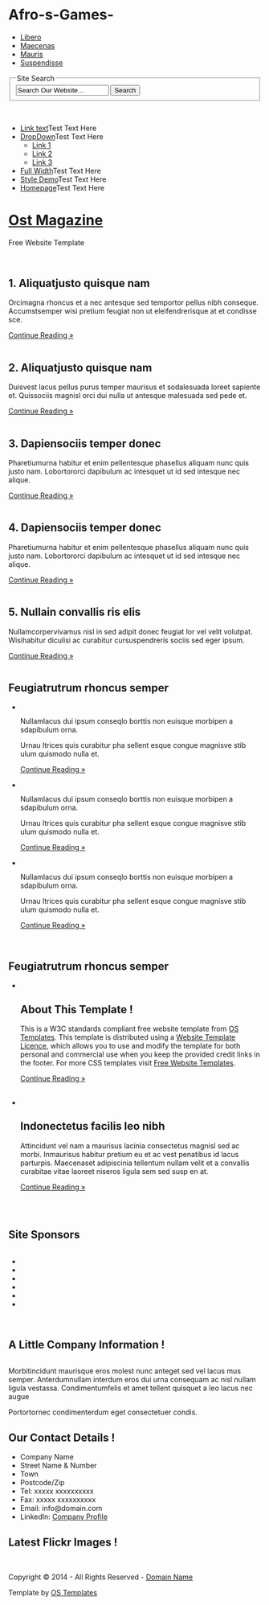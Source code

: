 # Afro-s-Games-
<!DOCTYPE html PUBLIC "-//W3C//DTD XHTML 1.0 Transitional//EN" "http://www.w3.org/TR/xhtml1/DTD/xhtml1-transitional.dtd">
<!--
Template Name: Ost Magazine
Author: <a href="http://www.os-templates.com/">OS Templates</a>
Author URI: http://www.os-templates.com/
Licence: Free to use under our free template licence terms
Licence URI: http://www.os-templates.com/template-terms
-->
<html xmlns="http://www.w3.org/1999/xhtml">
<head>
<title>Ost Magazine</title>
<meta http-equiv="Content-Type" content="text/html; charset=iso-8859-1" />
<link rel="stylesheet" href="layout/styles/layout.css" type="text/css" />
<script type="text/javascript" src="layout/scripts/jquery.min.js"></script>
<script type="text/javascript" src="layout/scripts/jquery.cycle.min.js"></script>
<script type="text/javascript">
$(function() {
    $('#featured_slide').after('<div id="fsn"><ul id="fs_pagination">').cycle({
        timeout: 5000,
        fx: 'fade',
        pager: '#fs_pagination',
        pause: 1,
        pauseOnPagerHover: 0
    });
});
</script>
</head>
<body id="top">
<div class="wrapper col0">
  <div id="topline">
    <ul>
      <li><a href="#">Libero</a></li>
      <li><a href="#">Maecenas</a></li>
      <li><a href="#">Mauris</a></li>
      <li class="last"><a href="#">Suspendisse</a></li>
    </ul>
    <div id="search">
      <form action="#" method="post">
        <fieldset>
          <legend>Site Search</legend>
          <input type="text" value="Search Our Website&hellip;"  onfocus="this.value=(this.value=='Search Our Website&hellip;')? '' : this.value ;" />
          <input type="submit" name="go" id="go" value="Search" />
        </fieldset>
      </form>
    </div>
    <br class="clear" />
  </div>
</div>
<!-- ####################################################################################################### -->
<div class="wrapper col1">
  <div id="header">
    <div id="topnav">
      <ul>
        <li class="last"><a href="#">Link text</a><span>Test Text Here</span></li>
        <li><a href="#">DropDown</a><span>Test Text Here</span>
          <ul>
            <li><a href="#">Link 1</a></li>
            <li><a href="#">Link 2</a></li>
            <li><a href="#">Link 3</a></li>
          </ul>
        </li>
        <li><a href="pages/full-width.html">Full Width</a><span>Test Text Here</span></li>
        <li><a href="pages/style-demo.html">Style Demo</a><span>Test Text Here</span></li>
        <li class="active"><a href="index.html">Homepage</a><span>Test Text Here</span></li>
      </ul>
    </div>
    <div id="logo">
      <h1><a href="index.html"><strong>O</strong>st <strong>M</strong>agazine</a></h1>
      <p>Free Website Template</p>
    </div>
    <br class="clear" />
  </div>
</div>
<!-- ####################################################################################################### -->
<div class="wrapper col2">
  <div id="featured_slide">
    <div class="featured_box">
      <div class="floater">
        <h2>1. Aliquatjusto quisque nam</h2>
        <p>Orcimagna rhoncus et a nec antesque sed temportor pellus nibh conseque. Accumstsemper wisi pretium feugiat non ut eleifendrerisque at et condisse sce.</p>
      </div>
      <p class="readmore"><a href="#">Continue Reading &raquo;</a></p>
      <img src="images/demo/930x375.gif" alt="" /> </div>
    <div class="featured_box">
      <div class="floater">
        <h2>2. Aliquatjusto quisque nam</h2>
        <p>Duisvest lacus pellus purus temper maurisus et sodalesuada loreet sapiente et. Quissociis magnisl orci dui nulla ut antesque malesuada sed pede et.</p>
      </div>
      <p class="readmore"><a href="#">Continue Reading &raquo;</a></p>
      <img src="images/demo/930x375.gif" alt="" /> </div>
    <div class="featured_box">
      <div class="floater">
        <h2>3. Dapiensociis temper donec</h2>
        <p>Pharetiumurna habitur et enim pellentesque phasellus aliquam nunc quis justo nam. Lobortororci dapibulum ac intesquet ut id sed intesque nec alique.</p>
      </div>
      <p class="readmore"><a href="#">Continue Reading &raquo;</a></p>
      <img src="images/demo/930x375.gif" alt="" /> </div>
    <div class="featured_box">
      <div class="floater">
        <h2>4. Dapiensociis temper donec</h2>
        <p>Pharetiumurna habitur et enim pellentesque phasellus aliquam nunc quis justo nam. Lobortororci dapibulum ac intesquet ut id sed intesque nec alique.</p>
      </div>
      <p class="readmore"><a href="#">Continue Reading &raquo;</a></p>
      <img src="images/demo/930x375.gif" alt="" /> </div>
    <div class="featured_box">
      <div class="floater">
        <h2>5. Nullain convallis ris elis</h2>
        <p>Nullamcorpervivamus nisl in sed adipit donec feugiat lor vel velit volutpat. Wisihabitur diculisi ac curabitur cursuspendreris sociis sed eger ipsum.</p>
      </div>
      <p class="readmore"><a href="#">Continue Reading &raquo;</a></p>
      <img src="images/demo/930x375.gif" alt="" /> </div>
  </div>
</div>
<!-- ####################################################################################################### -->
<div class="wrapper col3">
  <div class="container">
    <div class="content">
      <div id="topstory">
        <h2>Feugiatrutrum rhoncus semper</h2>
        <ul>
          <li><img src="images/demo/190x130.gif" alt="" />
            <p>Nullamlacus dui ipsum conseqlo borttis non euisque morbipen a sdapibulum orna.</p>
            <p>Urnau ltrices quis curabitur pha sellent esque congue magnisve stib ulum quismodo nulla et.</p>
            <p class="readmore"><a href="#">Continue Reading &raquo;</a></p>
          </li>
          <li><img src="images/demo/190x130.gif" alt="" />
            <p>Nullamlacus dui ipsum conseqlo borttis non euisque morbipen a sdapibulum orna.</p>
            <p>Urnau ltrices quis curabitur pha sellent esque congue magnisve stib ulum quismodo nulla et.</p>
            <p class="readmore"><a href="#">Continue Reading &raquo;</a></p>
          </li>
          <li class="last"><img src="images/demo/190x130.gif" alt="" />
            <p>Nullamlacus dui ipsum conseqlo borttis non euisque morbipen a sdapibulum orna.</p>
            <p>Urnau ltrices quis curabitur pha sellent esque congue magnisve stib ulum quismodo nulla et.</p>
            <p class="readmore"><a href="#">Continue Reading &raquo;</a></p>
          </li>
        </ul>
        <br class="clear" />
      </div>
      <div id="latestnews">
        <h2>Feugiatrutrum rhoncus semper</h2>
        <ul>
          <li>
            <div class="imgholder"><img src="images/demo/imgl.gif" alt="" /></div>
            <div class="latestnews">
              <h2>About This Template !</h2>
              <p>This is a W3C standards compliant free website template from <a href="http://www.os-templates.com/">OS Templates</a>. This template is distributed using a <a href="http://www.os-templates.com/template-terms">Website Template Licence</a>, which allows you to use and modify the template for both personal and commercial use when you keep the provided credit links in the footer. For more CSS templates visit <a href="http://www.os-templates.com/">Free Website Templates</a>.</p>
              <p class="readmore"><a href="#">Continue Reading &raquo;</a></p>
            </div>
            <br class="clear" />
          </li>
          <li class="last">
            <div class="imgholder"><img src="images/demo/imgl.gif" alt="" /></div>
            <div class="latestnews">
              <h2>Indonectetus facilis leo nibh</h2>
              <p>Attincidunt vel nam a maurisus lacinia consectetus magnisl sed ac morbi. Inmaurisus habitur pretium eu et ac vest penatibus id lacus parturpis. Maecenaset adipiscinia tellentum nullam velit et a convallis curabitae vitae laoreet niseros ligula sem sed susp en at.</p>
              <p class="readmore"><a href="#">Continue Reading &raquo;</a></p>
            </div>
            <br class="clear" />
          </li>
        </ul>
      </div>
    </div>
    <div class="column">
      <div class="sponsors">
        <h2>Site Sponsors</h2>
        <div class="b_250"><a href="#"><img src="images/demo/250x250.gif" alt="" /></a></div>
        <div class="b_125">
          <ul>
            <li><a href="#"><img src="images/demo/125x125.gif" alt="" /></a></li>
            <li><a href="#"><img src="images/demo/125x125.gif" alt="" /></a></li>
            <li><a href="#"><img src="images/demo/125x125.gif" alt="" /></a></li>
            <li><a href="#"><img src="images/demo/125x125.gif" alt="" /></a></li>
            <li><a href="#"><img src="images/demo/125x125.gif" alt="" /></a></li>
            <li class="last"><a href="#"><img src="images/demo/125x125.gif" alt="" /></a></li>
          </ul>
          <div class="clear"></div>
        </div>
      </div>
    </div>
    <br class="clear" />
  </div>
</div>
<!-- ####################################################################################################### -->
<div class="wrapper col4">
  <div id="footer">
    <div class="box1">
      <h2>A Little Company Information !</h2>
      <img class="imgl" src="images/demo/imgl.gif" alt="" />
      <p>Morbitincidunt maurisque eros molest nunc anteget sed vel lacus mus semper. Anterdumnullam interdum eros dui urna consequam ac nisl nullam ligula vestassa. Condimentumfelis et amet tellent quisquet a leo lacus nec augue</p>
      <p>Portortornec condimenterdum eget consectetuer condis.</p>
    </div>
    <div class="box contactdetails">
      <h2>Our Contact Details !</h2>
      <ul>
        <li>Company Name</li>
        <li>Street Name &amp; Number</li>
        <li>Town</li>
        <li>Postcode/Zip</li>
        <li>Tel: xxxxx xxxxxxxxxx</li>
        <li>Fax: xxxxx xxxxxxxxxx</li>
        <li>Email: info@domain.com</li>
        <li class="last">LinkedIn: <a href="#">Company Profile</a></li>
      </ul>
    </div>
    <div class="box flickrbox">
      <h2>Latest Flickr Images !</h2>
      <div class="wrap">
        <div class="fix"></div>
        <div class="flickr_badge_image" id="flickr_badge_image1"><a href="#"><img src="images/demo/80x80.gif" alt="" /></a></div>
        <div class="flickr_badge_image" id="flickr_badge_image2"><a href="#"><img src="images/demo/80x80.gif" alt="" /></a></div>
        <div class="flickr_badge_image" id="flickr_badge_image3"><a href="#"><img src="images/demo/80x80.gif" alt="" /></a></div>
        <div class="flickr_badge_image" id="flickr_badge_image4"><a href="#"><img src="images/demo/80x80.gif" alt="" /></a></div>
        <div class="flickr_badge_image" id="flickr_badge_image5"><a href="#"><img src="images/demo/80x80.gif" alt="" /></a></div>
        <div class="flickr_badge_image" id="flickr_badge_image6"><a href="#"><img src="images/demo/80x80.gif" alt="" /></a></div>
        <div class="fix"></div>
      </div>
    </div>
    <br class="clear" />
  </div>
</div>
<!-- ####################################################################################################### -->
<div class="wrapper col5">
  <div id="copyright">
    <p class="fl_left">Copyright &copy; 2014 - All Rights Reserved - <a href="#">Domain Name</a></p>
    <p class="fl_right">Template by <a target="_blank" href="http://www.os-templates.com/" title="Free Website Templates">OS Templates</a></p>
    <br class="clear" />
  </div>
</div>
</body>
</html>
